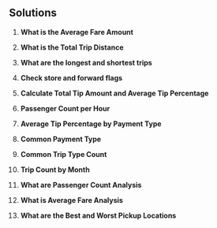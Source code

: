 ## Solutions

1. **What is the Average Fare Amount**

2. **What is the Total Trip Distance**

3. **What are the longest and shortest trips**
   
4. **Check store and forward flags**
   
5. **Calculate Total Tip Amount and Average Tip Percentage**

6. **Passenger Count per Hour**

7. **Average Tip Percentage by Payment Type**

8. **Common Payment Type**

9.  **Common Trip Type Count**

10. **Trip Count by Month**

11. **What are Passenger Count Analysis**

12. **What is Average Fare Analysis**

13. **What are the Best and Worst Pickup Locations**



